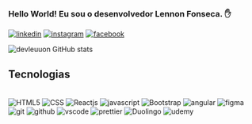 ### Hello World! Eu sou o desenvolvedor Lennon Fonseca. ✋

[![linkedin](https://img.shields.io/badge/LinkedIn-0077B5?style=for-the-badge&logo=linkedin&logoColor=white)](https://www.linkedin.com/in/devleuuon/)
[![instagram](https://img.shields.io/badge/Instagram-E4405F?style=for-the-badge&logo=instagram&logoColor=white)](https://www.instagram.com/leuuon/)
[![facebook](https://img.shields.io/badge/Facebook-1877F2?style=for-the-badge&logo=facebook&logoColor=white)](https://www.facebook.com/leuuon/)

![devleuuon GitHub stats](https://github-readme-stats.vercel.app/api?username=devleuuon&show_icons=true&theme=radical)

## Tecnologias

<div style="display: inline_block"><br>
<img align="center" src="https://img.shields.io/badge/HTML5-E34F26?style=for-the-badge&logo=html5&logoColor=white" alt="HTML5">
<img align="center" src="https://img.shields.io/badge/CSS3-1572B6?style=for-the-badge&logo=css3&logoColor=white" alt="CSS">
<img align="center" src="https://img.shields.io/badge/React-20232A?style=for-the-badge&logo=react&logoColor=61DAFB" alt="Reactjs">
<img align="center" src="https://img.shields.io/badge/JavaScript-F7DF1E?style=for-the-badge&logo=javascript&logoColor=black" alt="javascript">
<img align="center" src="https://img.shields.io/badge/Bootstrap-563D7C?style=for-the-badge&logo=bootstrap&logoColor=white" alt="Bootstrap">
<img align="center" src="https://img.shields.io/badge/AngularJS-E23237?style=for-the-badge&logo=angularjs&logoColor=white" alt="angular">
<img align="center" src="https://img.shields.io/badge/Figma-F24E1E?style=for-the-badge&logo=figma&logoColor=white" alt="figma">
<img align="center" src="https://img.shields.io/badge/GIT-E44C30?style=for-the-badge&logo=git&logoColor=white" alt="git">
<img align="center" src="https://img.shields.io/badge/GitHub-100000?style=for-the-badge&logo=github&logoColor=white" alt="github">
<img align="center" src="https://img.shields.io/badge/Visual_Studio_Code-0078D4?style=for-the-badge&logo=visual%20studio%20code&logoColor=white" alt="vscode">
<img align="center" src="https://img.shields.io/badge/prettier-1A2C34?style=for-the-badge&logo=prettier&logoColor=F7BA3E" alt="prettier">
<img align="center" src="https://img.shields.io/badge/Duolingo-58CC02?style=for-the-badge&logo=Duolingo&logoColor=white" alt="Duolingo">
<img align="center" src="https://img.shields.io/badge/Udemy-EC5252?style=for-the-badge&logo=Udemy&logoColor=white" alt="udemy">
</div>
